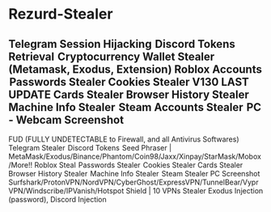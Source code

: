 # Rezurd-Stealer


 
 
 Telegram Session Hijacking
 Discord Tokens Retrieval
 Cryptocurrency Wallet Stealer (Metamask, Exodus, Extension)
 Roblox Accounts
 Passwords Stealer
 Cookies Stealer V130 LAST UPDATE
 Cards Stealer
 Browser History Stealer
 Machine Info Stealer
 Steam Accounts Stealer
 PC - Webcam Screenshot
-----------------------------
FUD (FULLY UNDETECTABLE to Firewall, and all Antivirus Softwares)
Telegram Stealer
 Discord Tokens
 Seed Phraser | MetaMask/Exodus/Binance/Phantom/Coin98/Jaxx/Xinpay/StarMask/Mobox/More!!
 Roblox Steal
 Passwords Stealer
 Cookies Stealer
 Cards Stealer
 Browser History Stealer
 Machine Info Stealer
 Steam Stealer
 PC Screenshot
 Surfshark/ProtonVPN/NordVPN/CyberGhost/ExpressVPN/TunnelBear/VyprVPN/Windscribe/IPVanish/Hotspot Shield | 10 VPNs Stealer
 Exodus Injection (password), Discord Injection

